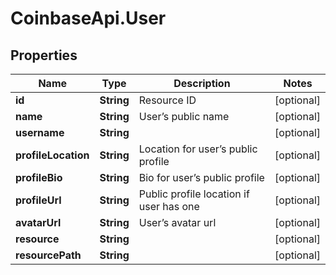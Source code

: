 # CoinbaseApi.User

## Properties
Name | Type | Description | Notes
------------ | ------------- | ------------- | -------------
**id** | **String** | Resource ID | [optional] 
**name** | **String** | User’s public name | [optional] 
**username** | **String** |  | [optional] 
**profileLocation** | **String** | Location for user’s public profile | [optional] 
**profileBio** | **String** | Bio for user’s public profile | [optional] 
**profileUrl** | **String** | Public profile location if user has one | [optional] 
**avatarUrl** | **String** | User’s avatar url | [optional] 
**resource** | **String** |  | [optional] 
**resourcePath** | **String** |  | [optional] 


